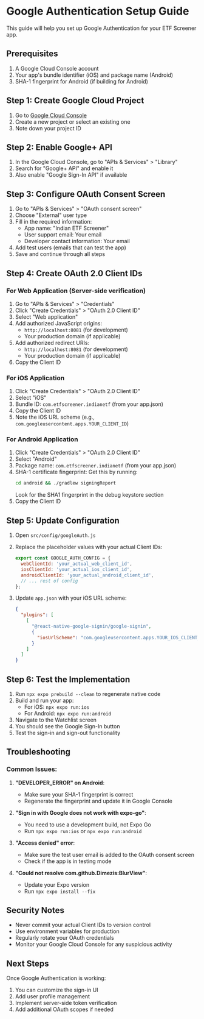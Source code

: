 # Google Authentication Setup Guide

This guide will help you set up Google Authentication for your ETF Screener app.

## Prerequisites

1. A Google Cloud Console account
2. Your app's bundle identifier (iOS) and package name (Android)
3. SHA-1 fingerprint for Android (if building for Android)

## Step 1: Create Google Cloud Project

1. Go to [Google Cloud Console](https://console.cloud.google.com/)
2. Create a new project or select an existing one
3. Note down your project ID

## Step 2: Enable Google+ API

1. In the Google Cloud Console, go to "APIs & Services" > "Library"
2. Search for "Google+ API" and enable it
3. Also enable "Google Sign-In API" if available

## Step 3: Configure OAuth Consent Screen

1. Go to "APIs & Services" > "OAuth consent screen"
2. Choose "External" user type
3. Fill in the required information:
   - App name: "Indian ETF Screener"
   - User support email: Your email
   - Developer contact information: Your email
4. Add test users (emails that can test the app)
5. Save and continue through all steps

## Step 4: Create OAuth 2.0 Client IDs

### For Web Application (Server-side verification)
1. Go to "APIs & Services" > "Credentials"
2. Click "Create Credentials" > "OAuth 2.0 Client ID"
3. Select "Web application"
4. Add authorized JavaScript origins:
   - `http://localhost:8081` (for development)
   - Your production domain (if applicable)
5. Add authorized redirect URIs:
   - `http://localhost:8081` (for development)
   - Your production domain (if applicable)
6. Copy the Client ID

### For iOS Application
1. Click "Create Credentials" > "OAuth 2.0 Client ID"
2. Select "iOS"
3. Bundle ID: `com.etfscreener.indianetf` (from your app.json)
4. Copy the Client ID
5. Note the iOS URL scheme (e.g., `com.googleusercontent.apps.YOUR_CLIENT_ID`)

### For Android Application
1. Click "Create Credentials" > "OAuth 2.0 Client ID"
2. Select "Android"
3. Package name: `com.etfscreener.indianetf` (from your app.json)
4. SHA-1 certificate fingerprint: Get this by running:
   ```bash
   cd android && ./gradlew signingReport
   ```
   Look for the SHA1 fingerprint in the debug keystore section
5. Copy the Client ID

## Step 5: Update Configuration

1. Open `src/config/googleAuth.js`
2. Replace the placeholder values with your actual Client IDs:
   ```javascript
   export const GOOGLE_AUTH_CONFIG = {
     webClientId: 'your_actual_web_client_id',
     iosClientId: 'your_actual_ios_client_id',
     androidClientId: 'your_actual_android_client_id',
     // ... rest of config
   };
   ```

3. Update `app.json` with your iOS URL scheme:
   ```json
   {
     "plugins": [
       [
         "@react-native-google-signin/google-signin",
         {
           "iosUrlScheme": "com.googleusercontent.apps.YOUR_IOS_CLIENT_ID"
         }
       ]
     ]
   }
   ```

## Step 6: Test the Implementation

1. Run `npx expo prebuild --clean` to regenerate native code
2. Build and run your app:
   - For iOS: `npx expo run:ios`
   - For Android: `npx expo run:android`
3. Navigate to the Watchlist screen
4. You should see the Google Sign-In button
5. Test the sign-in and sign-out functionality

## Troubleshooting

### Common Issues:

1. **"DEVELOPER_ERROR" on Android**: 
   - Make sure your SHA-1 fingerprint is correct
   - Regenerate the fingerprint and update it in Google Console

2. **"Sign in with Google does not work with expo-go"**:
   - You need to use a development build, not Expo Go
   - Run `npx expo run:ios` or `npx expo run:android`

3. **"Access denied" error**:
   - Make sure the test user email is added to the OAuth consent screen
   - Check if the app is in testing mode

4. **"Could not resolve com.github.Dimezis:BlurView"**:
   - Update your Expo version
   - Run `npx expo install --fix`

## Security Notes

- Never commit your actual Client IDs to version control
- Use environment variables for production
- Regularly rotate your OAuth credentials
- Monitor your Google Cloud Console for any suspicious activity

## Next Steps

Once Google Authentication is working:
1. You can customize the sign-in UI
2. Add user profile management
3. Implement server-side token verification
4. Add additional OAuth scopes if needed
